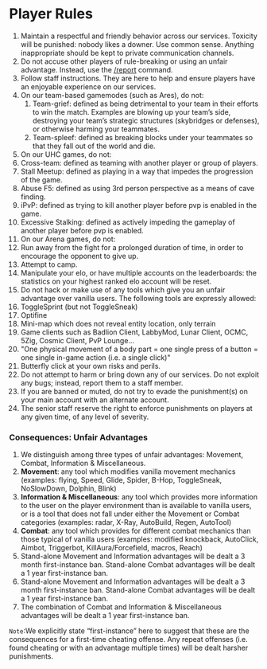# **Player Rules**

1. Maintain a respectful and friendly behavior across our services.  Toxicity will be punished: nobody likes a downer.  Use common sense.  Anything inappropriate should be kept to private communication channels.
2. Do not accuse other players of rule-breaking or using an unfair advantage.  Instead, use the [/report](https://walrus.network/guides/faqs/how-can-i-report-a-player) command.
3. Follow staff instructions.  They are here to help and ensure players have an enjoyable experience on our services.
4. On our team-based gamemodes (such as Ares), do not:
    1. Team-grief: defined as being detrimental to your team in their efforts to win the match.  Examples are blowing up your team’s side, destroying your team’s strategic structures (skybridges or defenses), or otherwise harming your teammates.
    2. Team-spleef: defined as breaking blocks under your teammates so that they fall out of the world and die.
5. On our UHC games, do not:
  1. Cross-team: defined as teaming with another player or group of players.
  2. Stall Meetup: defined as playing in a way that impedes the progression of the game.
  3. Abuse F5: defined as using 3rd person perspective as a means of cave finding.
  4. iPvP: defined as trying to kill another player before pvp is enabled in the game.
  5. Excessive Stalking: defined as actively impeding the gameplay of another player before pvp is enabled.
6. On our Arena games, do not:
  1. Run away from the fight for a prolonged duration of time, in order to encourage the opponent to give up.
  2. Attempt to camp.
  3. Manipulate your elo, or have multiple accounts on the leaderboards: the statistics on your highest ranked elo account will be reset.
7. Do not hack or make use of any tools which give you an unfair advantage over vanilla users.  The following tools are expressly allowed:
  1. ToggleSprint (but not ToggleSneak)
  2. Optifine
  3. Mini-map which does not reveal entity location, only terrain
  4. Game clients such as Badlion Client, LabbyMod, Lunar Client, OCMC, 5Zig, Cosmic Client, PvP Lounge…
8. "One physical movement of a body part = one single press of a button = one single in-game action (i.e. a single click)"
  1. Butterfly click at your own risks and perils.
9. Do not attempt to harm or bring down any of our services.  Do not exploit any bugs; instead, report them to a staff member.
10. If you are banned or muted, do not try to evade the punishment(s) on your main account with an alternate account.
11. The senior staff reserve the right to enforce punishments on players at any given time, of any level of severity.

### **Consequences: Unfair Advantages**

1. We distinguish among three types of unfair advantages: Movement, Combat, Information & Miscellaneous.
  1. **Movement**: any tool which modifies vanilla movement mechanics (examples: flying, Speed, Glide, Spider, B-Hop, ToggleSneak, NoSlowDown, Dolphin, Blink)
  2. **Information & Miscellaneous**: any tool which provides more information to the user on the player environment than is available to vanilla users, or is a tool that does not fall under either the Movement or Combat categories (examples: radar, X-Ray, AutoBuild, Regen, AutoTool)
  3. **Combat**: any tool which provides for different combat mechanics than those typical of vanilla users (examples: modified knockback, AutoClick, Aimbot, Triggerbot,  KillAura/Forcefield, macros, Reach)
2. Stand-alone Movement and Information advantages will be dealt a 3 month first-instance ban.  Stand-alone Combat advantages will be dealt a 1 year first-instance ban.
3. Stand-alone Movement and Information advantages will be dealt a 3 month first-instance ban.  Stand-alone Combat advantages will be dealt a 1 year first-instance ban.
4. The combination of Combat and Information & Miscellaneous advantages will be dealt a 1 year first-instance ban.

`Note`:We explicitly state “first-instance” here to suggest that these are the consequences for a first-time cheating offense.  Any repeat offenses (i.e. found cheating or with an advantage multiple times) will be dealt harsher punishments.
